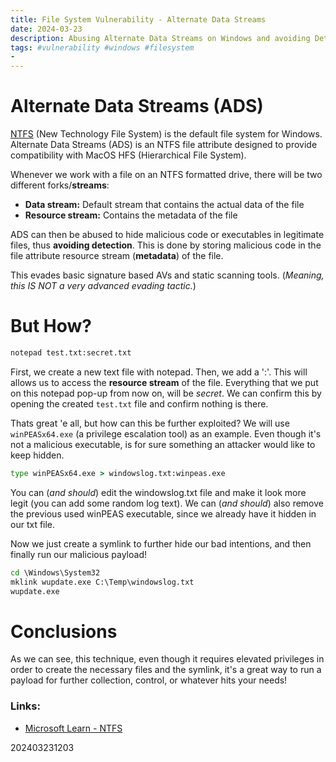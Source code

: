 ```yaml
---
title: File System Vulnerability - Alternate Data Streams
date: 2024-03-23
description: Abusing Alternate Data Streams on Windows and avoiding Detection
tags: #vulnerability #windows #filesystem
- 
---
```



# Alternate Data Streams (ADS)
[NTFS](https://learn.microsoft.com/en-us/windows-server/storage/file-server/ntfs-overview) (New Technology File System) is the default file system for Windows. Alternate Data Streams (ADS) is an NTFS file attribute designed to provide compatibility with MacOS HFS (Hierarchical File System).

Whenever we work with a file on an NTFS formatted drive, there will be two different forks/**streams**:
- **Data stream:** Default stream that contains the actual data of the file
- **Resource stream:** Contains the metadata of the file

ADS can then be abused to hide malicious code or executables in legitimate files, thus **avoiding detection**. This is done by storing malicious code in the file attribute resource stream (**metadata**) of the file.

This evades basic signature based AVs and static scanning tools. (*Meaning, this IS NOT a very advanced evading tactic.*)


# But How?
```cmd
notepad test.txt:secret.txt
```
First, we create a new text file with notepad. Then, we add a ':'. This will allows us to access the **resource stream** of the file. Everything that we put on this notepad pop-up from now on, will be *secret*. We can confirm this by opening the created `test.txt` file and confirm nothing is there.

Thats great 'e all, but how can this be further exploited? We will use `winPEASx64.exe` (a privilege escalation tool) as an example. Even though it's not a malicious executable, is for sure something an attacker would like to keep hidden.

```cmd
type winPEASx64.exe > windowslog.txt:winpeas.exe
```
You can (*and should*) edit the windowslog.txt file and make it look more legit (you can add some random log text). We can (*and should*) also remove the previous used winPEAS executable, since we already have it hidden in our txt file.

Now we just create a symlink to further hide our bad intentions, and then finally run our malicious payload!
```cmd
cd \Windows\System32
mklink wupdate.exe C:\Temp\windowslog.txt
wupdate.exe
```


# Conclusions
As we can see, this technique, even though it requires elevated privileges in order to create the necessary files and the symlink, it's a great way to run a payload for further collection, control, or whatever hits your needs!



### Links:
- [Microsoft Learn - NTFS](https://learn.microsoft.com/en-us/windows-server/storage/file-server/ntfs-overview)

202403231203
